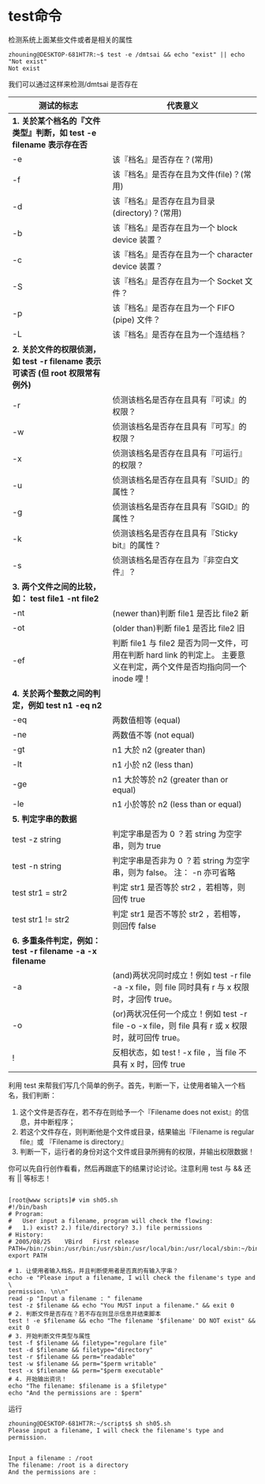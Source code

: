 # test命令

检测系统上面某些文件或者是相关的属性

```
zhouning@DESKTOP-681HT7R:~$ test -e /dmtsai && echo "exist" || echo "Not exist"
Not exist
```

我们可以通过这样来检测/dmtsai 是否存在

| 测试的标志                                                   | 代表意义                                                     |
| ------------------------------------------------------------ | ------------------------------------------------------------ |
| **1. 关於某个档名的『文件类型』判断，如 test -e filename 表示存在否** |                                                              |
| -e                                                           | 该『档名』是否存在？(常用)                                   |
| -f                                                           | 该『档名』是否存在且为文件(file)？(常用)                     |
| -d                                                           | 该『档名』是否存在且为目录(directory)？(常用)                |
| -b                                                           | 该『档名』是否存在且为一个 block device 装置？               |
| -c                                                           | 该『档名』是否存在且为一个 character device 装置？           |
| -S                                                           | 该『档名』是否存在且为一个 Socket 文件？                     |
| -p                                                           | 该『档名』是否存在且为一个 FIFO (pipe) 文件？                |
| -L                                                           | 该『档名』是否存在且为一个连结档？                           |
| **2. 关於文件的权限侦测，如 test -r filename 表示可读否 (但 root 权限常有例外)** |                                                              |
| -r                                                           | 侦测该档名是否存在且具有『可读』的权限？                     |
| -w                                                           | 侦测该档名是否存在且具有『可写』的权限？                     |
| -x                                                           | 侦测该档名是否存在且具有『可运行』的权限？                   |
| -u                                                           | 侦测该档名是否存在且具有『SUID』的属性？                     |
| -g                                                           | 侦测该档名是否存在且具有『SGID』的属性？                     |
| -k                                                           | 侦测该档名是否存在且具有『Sticky bit』的属性？               |
| -s                                                           | 侦测该档名是否存在且为『非空白文件』？                       |
| **3. 两个文件之间的比较，如： test file1 -nt file2**         |                                                              |
| -nt                                                          | (newer than)判断 file1 是否比 file2 新                       |
| -ot                                                          | (older than)判断 file1 是否比 file2 旧                       |
| -ef                                                          | 判断 file1 与 file2 是否为同一文件，可用在判断 hard link 的判定上。 主要意义在判定，两个文件是否均指向同一个 inode 哩！ |
| **4. 关於两个整数之间的判定，例如 test n1 -eq n2**           |                                                              |
| -eq                                                          | 两数值相等 (equal)                                           |
| -ne                                                          | 两数值不等 (not equal)                                       |
| -gt                                                          | n1 大於 n2 (greater than)                                    |
| -lt                                                          | n1 小於 n2 (less than)                                       |
| -ge                                                          | n1 大於等於 n2 (greater than or equal)                       |
| -le                                                          | n1 小於等於 n2 (less than or equal)                          |
| **5. 判定字串的数据**                                        |                                                              |
| test -z string                                               | 判定字串是否为 0 ？若 string 为空字串，则为 true             |
| test -n string                                               | 判定字串是否非为 0 ？若 string 为空字串，则为 false。 注： -n 亦可省略 |
| test str1 = str2                                             | 判定 str1 是否等於 str2 ，若相等，则回传 true                |
| test str1 != str2                                            | 判定 str1 是否不等於 str2 ，若相等，则回传 false             |
| **6. 多重条件判定，例如： test -r filename -a -x filename**  |                                                              |
| -a                                                           | (and)两状况同时成立！例如 test -r file -a -x file，则 file 同时具有 r 与 x 权限时，才回传 true。 |
| -o                                                           | (or)两状况任何一个成立！例如 test -r file -o -x file，则 file 具有 r 或 x 权限时，就可回传 true。 |
| !                                                            | 反相状态，如 test ! -x file ，当 file 不具有 x 时，回传 true |

利用 test 来帮我们写几个简单的例子。首先，判断一下，让使用者输入一个档名，我们判断：

1. 这个文件是否存在，若不存在则给予一个『Filename does not exist』的信息，并中断程序；
2. 若这个文件存在，则判断他是个文件或目录，结果输出『Filename is regular file』或 『Filename is directory』
3. 判断一下，运行者的身份对这个文件或目录所拥有的权限，并输出权限数据！

你可以先自行创作看看，然后再跟底下的结果讨论讨论。注意利用 test 与 && 还有 || 等标志！

```

[root@www scripts]# vim sh05.sh
#!/bin/bash
# Program:
#	User input a filename, program will check the flowing:
#	1.) exist? 2.) file/directory? 3.) file permissions 
# History:
# 2005/08/25	VBird	First release
PATH=/bin:/sbin:/usr/bin:/usr/sbin:/usr/local/bin:/usr/local/sbin:~/bin
export PATH

# 1. 让使用者输入档名，并且判断使用者是否真的有输入字串？
echo -e "Please input a filename, I will check the filename's type and \
permission. \n\n"
read -p "Input a filename : " filename
test -z $filename && echo "You MUST input a filename." && exit 0
# 2. 判断文件是否存在？若不存在则显示信息并结束脚本
test ! -e $filename && echo "The filename '$filename' DO NOT exist" && exit 0
# 3. 开始判断文件类型与属性
test -f $filename && filetype="regulare file"
test -d $filename && filetype="directory"
test -r $filename && perm="readable"
test -w $filename && perm="$perm writable"
test -x $filename && perm="$perm executable"
# 4. 开始输出资讯！
echo "The filename: $filename is a $filetype"
echo "And the permissions are : $perm"
```

运行

```
zhouning@DESKTOP-681HT7R:~/scripts$ sh sh05.sh
Please input a filename, I will check the filename's type and   permission.


Input a filename : /root
The filename: /root is a directory
And the permissions are :
```

